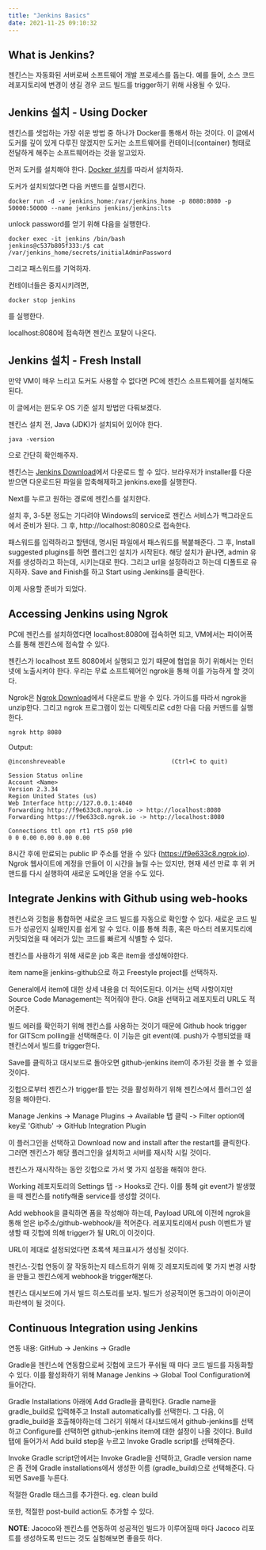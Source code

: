 ```yaml
---
title: "Jenkins Basics"
date: 2021-11-25 09:10:32
---
```


## What is Jenkins?
젠킨스는 자동화된 서버로써 소프트웨어 개발 프로세스를 돕는다. 예를 들어, 소스 코드 레포지토리에 변경이 생길 경우 코드 빌드를 trigger하기 위해 사용될 수 있다.

## Jenkins 설치 - Using Docker
젠킨스를 셋업하는 가장 쉬운 방법 중 하나가 Docker를 통해서 하는 것이다. 이 글에서 도커를 깊이 있게 다루진 않겠지만 도커는 소프트웨어를 컨테이너(container) 형태로 전달하게 해주는 소프트웨어라는 것을 알고있자.

먼저 도커를 설치해야 한다. [Docker 설치](https://docs.docker.com/get-docker/)를 따라서 설치하자.

도커가 설치되었다면 다음 커맨드를 실행시킨다.
```
docker run -d -v jenkins_home:/var/jenkins_home -p 8080:8080 -p 50000:50000 --name jenkins jenkins/jenkins:lts
```

unlock password를 얻기 위해 다음을 실행한다.
```
docker exec -it jenkins /bin/bash
jenkins@c537b805f333:/$ cat /var/jenkins_home/secrets/initialAdminPassword
```

그리고 패스워드를 기억하자.

컨테이너들은 중지시키려면,
```
docker stop jenkins
```
를 실행한다.

localhost:8080에 접속하면 젠킨스 포탈이 나온다.

## Jenkins 설치 - Fresh Install
만약 VM이 매우 느리고 도커도 사용할 수 없다면 PC에 젠킨스 소프트웨어를 설치해도 된다.

이 글에서는 윈도우 OS 기준 설치 방법만 다뤄보겠다.

젠킨스 설치 전, Java (JDK)가 설치되어 있어야 한다.
```
java -version
```
으로 간단히 확인해주자.

젠킨스는 [Jenkins Download](https://www.jenkins.io/download/)에서 다운로드 할 수 있다.
브라우저가 installer를 다운받으면 다운로드된 파일을 압축해제하고 jenkins.exe를 실행한다.

Next를 누르고 원하는 경로에 젠킨스를 설치한다.

설치 후, 3-5분 정도는 기다려야 Windows의 service로 젠킨스 서비스가 백그라운드에서 준비가 된다. 그 후, http://localhost:8080으로 접속한다.

패스워드를 입력하라고 할텐데, 명시된 파일에서 패스워드를 복붙해준다. 그 후, Install suggested plugins를 하면 플러그인 설치가 시작된다.
해당 설치가 끝나면, admin 유저를 생성하라고 하는데, 시키는대로 한다. 그리고 url을 설정하라고 하는데 디폴트로 유지하자. Save and Finish를 하고 Start using Jenkins를 클릭한다.

이제 사용할 준비가 되었다.

## Accessing Jenkins using Ngrok
PC에 젠킨스를 설치하였다면 localhost:8080에 접속하면 되고, VM에서는 파이어폭스를 통해 젠킨스에 접속할 수 있다.

젠킨스가 localhost 포트 8080에서 실행되고 있기 때문에 협업을 하기 위해서는 인터넷에 노출시켜야 한다. 우리는 무료 소프트웨어인 ngrok을 통해 이를 가능하게 할 것이다.

Ngrok은 [Ngrok Download](https://ngrok.com/download)에서 다운로드 받을 수 있다. 가이드를 따라서 ngrok을 unzip한다. 그리고 ngrok 프로그램이 있는 디렉토리로 cd한 다음 다음 커맨드를 실행한다.

```
ngrok http 8080
```

Output:
```
@inconshreveable                              (Ctrl+C to quit)

Session Status online
Account <Name> 
Version 2.3.34
Region United States (us)
Web Interface http://127.0.0.1:4040
Forwarding http://f9e633c8.ngrok.io -> http://localhost:8080
Forwarding https://f9e633c8.ngrok.io -> http://localhost:8080

Connections ttl opn rt1 rt5 p50 p90
0 0 0.00 0.00 0.00 0.00
```

8시간 후에 만료되는 public IP 주소를 얻을 수 있다 (https://f9e633c8.ngrok.io). Ngrok 웹사이트에 계정을 만들어 이 시간을 늘릴 수는 있지만, 현재 세션 만료 후 위 커맨드를 다시 실행하여 새로운 도메인을 얻을 수도 있다.

## Integrate Jenkins with Github using web-hooks
젠킨스와 깃헙을 통합하면 새로운 코드 빌드를 자동으로 확인할 수 있다. 새로운 코드 빌드가 성공인지 실패인지를 쉽게 알 수 있다. 이를 통해 최종, 혹은 마스터 레포지토리에 커밋되었을 때 에러가 있는 코드를 빠르게 식별할 수 있다.

젠킨스를 사용하기 위해 새로운 job 혹은 item을 생성해야한다.

item name을 jenkins-github으로 하고 Freestyle project를 선택하자.

General에서 item에 대한 상세 내용을 더 적어도된다. 이거는 선택 사항이지만 Source Code Management는 적어줘야 한다.
Git을 선택하고 레포지토리 URL도 적어준다.

빌드 에러를 확인하기 위해 젠킨스를 사용하는 것이기 때문에 Github hook trigger for GITScm polling을 선택해준다. 이 기능은 git event(예. push)가 수행되었을 때 젠킨스에서 빌드를 trigger한다.

Save를 클릭하고 대시보드로 돌아오면 github-jenkins item이 추가된 것을 볼 수 있을 것이다.

깃헙으로부터 젠킨스가 trigger를 받는 것을 활성화하기 위해 젠킨스에서 플러그인 설정을 해야한다.

Manage Jenkins -> Manage Plugins -> Available 탭 클릭 -> Filter option에 key로 'Github' -> GitHub Integration Plugin

이 플러그인을 선택하고 Download now and install after the restart를 클릭한다. 그러면 젠킨스가 해당 플러그인을 설치하고 서버를 재시작 시킬 것이다.

젠킨스가 재시작하는 동안 깃헙으로 가서 몇 가지 설정을 해줘야 한다.

Working 레포지토리의 Settings 탭 -> Hooks로 간다. 이를 통해 git event가 발생했을 때 젠킨스를 notify해줄 service를 생성할 것이다.

Add webhook을 클릭하면 폼을 작성해야 하는데, Payload URL에 이전에 ngrok을 통해 얻은 ip주소/github-webhook/을 적어준다. 레포지토리에서 push 이벤트가 발생할 때 깃헙에 의해 trigger가 될 URL이 이것이다.

URL이 제대로 설정되었다면 초록색 체크표시가 생성될 것이다.

젠킨스-깃헙 연동이 잘 작동하는지 테스트하기 위해 깃 레포지토리에 몇 가지 변경 사항을 만들고 젠킨스에게 webhook을 trigger해본다.

젠킨스 대시보드에 가서 빌드 히스토리를 보자. 빌드가 성공적이면 동그라이 아이콘이 파란색이 될 것이다.

## Continuous Integration using Jenkins

연동 내용: GitHub -> Jenkins -> Gradle

Gradle을 젠킨스에 연동함으로써 깃헙에 코드가 푸쉬될 때 마다 코드 빌드를 자동화할 수 있다. 이를 활성화하기 위해 Manage Jenkins -> Global Tool Configuration에 들어간다.

Gradle Installations 아래에 Add Gradle을 클릭한다. Gradle name을 gradle_build로 입력해주고 Install automatically를 선택한다. 그 다음, 이 gradle_build을 호출해야하는데 그러기 위해서 대시보드에서 github-jenkins를 선택하고 Configure를 선택하면 github-jenkins item에 대한 설정이 나올 것이다. Build 탭에 들어가서 Add build step을 누르고 Invoke Gradle script를 선택해준다.

Invoke Gradle script안에서는 Invoke Gradle을 선택하고, Gradle version name은 좀 전에 Gradle installations에서 생성한 이름 (gradle_build)으로 선택해준다. 다 되면 Save를 누른다.

적절한 Gradle 태스크를 추가한다. eg. clean build

또한, 적절한 post-build action도 추가할 수 있다.

**NOTE**: Jacoco와 젠킨스를 연동하여 성공적인 빌드가 이루어질때 마다 Jacoco 리포트를 생성하도록 만드는 것도 실험해보면 좋을듯 하다.